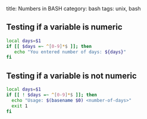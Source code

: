 title: Numbers in BASH
category: bash
tags: unix, bash

## Testing if a variable is numeric

```bash
local days=$1
if [[ $days =~ ^[0-9]*$ ]]; then
   echo "You entered number of days: ${days}"
fi
```

## Testing if a variable is not numeric

```bash
local days=$1
if [[ ! $days =~ ^[0-9]*$ ]]; then
  echo "Usage: $(basename $0) <number-of-days>"
  exit 1
fi
```
